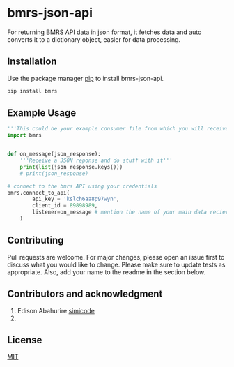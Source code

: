 # bmrs-json-api

For returning BMRS API data in json format, it fetches data and auto converts it to a dictionary object, easier for data processing.

## Installation

Use the package manager [pip](https://pip.pypa.io/en/stable/) to install bmrs-json-api.

```bash
pip install bmrs
```

## Example Usage

```python
'''This could be your example consumer file from which you will receive and process the API responses'''
import bmrs


def on_message(json_response):
    '''Receive a JSON reponse and do stuff with it'''
    print(list(json_response.keys()))
    # print(json_response)

# connect to the bmrs API using your credentials
bmrs.connect_to_api(
        api_key = 'kslch6aa8p97wyn',
        client_id = 89898989,
        listener=on_message # mention the name of your main data recieving function s a parameter
    )
```

## Contributing
Pull requests are welcome. For major changes, please open an issue first to discuss what you would like to change.
Please make sure to update tests as appropriate.
Also, add your name to the readme in the section below.


## Contributors and acknowledgment
1. Edison Abahurire [simicode](https://github.com/SimiCode)
2.


## License
[MIT](https://choosealicense.com/licenses/mit/)
